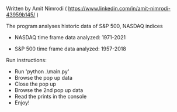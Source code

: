 Written by Amit Nimrodi ( https://www.linkedin.com/in/amit-nimrodi-43959b145/ )

The program analyses historic data of S&P 500, NASDAQ indices

- NASDAQ time frame data analyzed: 1971-2021

- S&P 500 time frame data analyzed: 1957-2018

Run instructions:

- Run 'python .\main.py'
- Browse the pop up data
- Close the pop up
- Browse the 2nd pop up data
- Read the prints in the console
- Enjoy!
